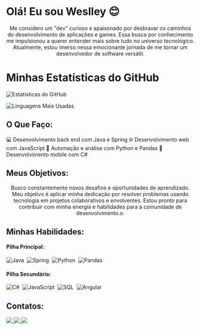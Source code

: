 # Olá! Eu sou Weslley 😊

<p align="center">Me considero um "dev" curioso e apaixonado por desbravar os caminhos do desenvolvimento de aplicações e games. Essa busca por conhecimento me impulsionou a querer entender mais sobre tudo no universo tecnológico. Atualmente, estou imerso nessa emocionante jornada de me tornar um desenvolvedor de software versátil.</p>

# Minhas Estatísticas do GitHub

![Estatísticas do GitHub](https://github-readme-stats.vercel.app/api?username=WeslleyBaptista26&show_icons=true&theme=radical)

![Linguagens Mais Usadas](https://github-readme-stats.vercel.app/api/top-langs/?username=WeslleyBaptista26&layout=compact&theme=radical)




## O Que Faço:

💻 Desenvolvimento back end com Java e Spring
🌐 Desenvolvimento web com JavaScript
🤖 Automação e análise com Python e Pandas
📱 Desenvolvimento mobile com C#

## Meus Objetivos:

<p align="center">Busco constantemente novos desafios e oportunidades de aprendizado. Meu objetivo é aplicar minha dedicação por resolver problemas usando tecnologia em projetos colaborativos e envolventes. Estou pronto para contribuir com minha energia e habilidades para a comunidade de desenvolvimento.o.</p>

## Minhas Habilidades:

#### Pilha Principal:

![Java](https://img.shields.io/badge/Java-007396?style=for-the-badge&logo=java&logoColor=white)&nbsp;
![Spring](https://img.shields.io/badge/Spring-6DB33F?style=for-the-badge&logo=spring&logoColor=white)&nbsp;
![Python](https://img.shields.io/badge/Python-3776AB?style=for-the-badge&logo=python&logoColor=white)&nbsp;
![Pandas](https://img.shields.io/badge/Pandas-150458?style=for-the-badge&logo=pandas&logoColor=white)&nbsp;

#### Pilha Secundária:

![C#](https://img.shields.io/badge/C%23-239120?style=for-the-badge&logo=c-sharp&logoColor=white)&nbsp;
![JavaScript](https://img.shields.io/badge/JavaScript-F7DF1E?style=for-the-badge&logo=javascript&logoColor=black)&nbsp;
![SQL](https://img.shields.io/badge/SQL-4479A1?style=for-the-badge&logo=sql&logoColor=white)&nbsp;
![Angular](https://img.shields.io/badge/Angular-DD0031?style=for-the-badge&logo=angular&logoColor=white)&nbsp;





## Contatos:

<div> 
  <a href="https://www.instagram.com/tchurrao/" target="_blank">
    <img src="https://img.shields.io/badge/-Instagram-%23E4405F?style=for-the-badge&logo=instagram&logoColor=white">
  </a>
  <a href="mailto:weslleybaptista0@gmail.com"> 
    <img src="https://img.shields.io/badge/-Gmail-%23333?style=for-the-badge&logo=gmail&logoColor=white" target="_blank">
  </a>
  <a href="https://www.linkedin.com/in/weslleybaptista" target="_blank">
    <img src="https://img.shields.io/badge/-LinkedIn-%230077B5?style=for-the-badge&logo=linkedin&logoColor=white">
  </a> 
</div>
